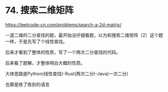# 74. 搜索二维矩阵

https://leetcode-cn.com/problems/search-a-2d-matrix/

一道二维的二分查找的题，最开始没仔细看题，以为和搜索二维矩阵（2）这个题一样，于是先写了个线性查找。

后来才看到了整体的性质，写了一个两次二分查找的代码。

后来看了题解，才整体明白大概的性质。

大体思路是Python(线性查找)-Rust(两次二分)-Java(一次二分)

也算是练了练别的语言